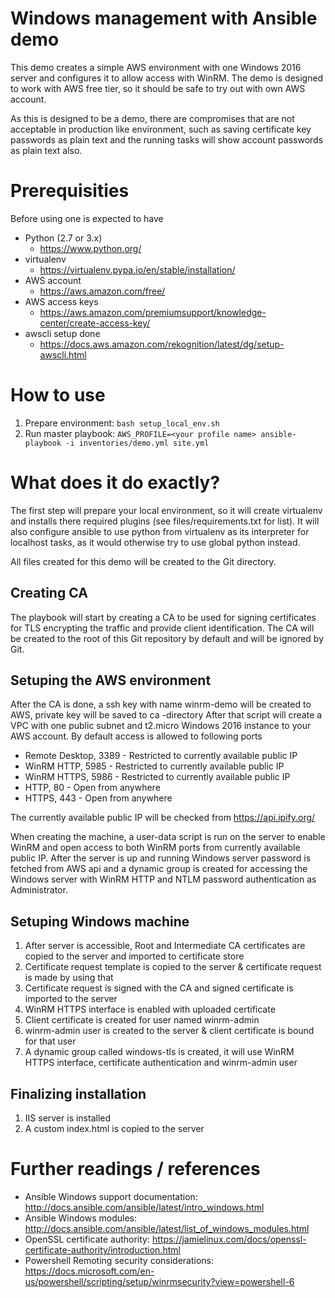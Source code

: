# Windows management with Ansible demo
This demo creates a simple AWS environment with one Windows 2016 server and configures it to allow access with WinRM.
The demo is designed to work with AWS free tier, so it should be safe to try out with own AWS account.

As this is designed to be a demo, there are compromises that are not acceptable in production like environment, such as
saving certificate key passwords as plain text and the running tasks will show account passwords as plain text also.

# Prerequisities
Before using one is expected to have
* Python (2.7 or 3.x)
  * https://www.python.org/
* virtualenv
  * https://virtualenv.pypa.io/en/stable/installation/
* AWS account
  * https://aws.amazon.com/free/
* AWS access keys
  * https://aws.amazon.com/premiumsupport/knowledge-center/create-access-key/
* awscli setup done
  * https://docs.aws.amazon.com/rekognition/latest/dg/setup-awscli.html

# How to use
1. Prepare environment: 
    ```bash setup_local_env.sh```
2. Run master playbook: 
    ```AWS_PROFILE=<your profile name> ansible-playbook -i inventories/demo.yml site.yml```

# What does it do exactly?
The first step will prepare your local environment, so it will create virtualenv and installs there required plugins (see files/requirements.txt for list).
It will also configure ansible to use python from virtualenv as its interpreter for localhost tasks, as it would otherwise try to use global python instead.

All files created for this demo will be created to the Git directory.

## Creating CA
The playbook will start by creating a CA to be used for signing certificates for TLS encrypting the traffic and provide client identification.
The CA will be created to the root of this Git repository by default and will be ignored by Git.

## Setuping the AWS environment
After the CA is done, a ssh key with name winrm-demo will be created to AWS, private key will be saved to ca -directory
After that script will create a VPC with one public subnet and t2.micro Windows 2016 instance to your AWS account. By default access is allowed to following ports
* Remote Desktop, 3389 - Restricted to currently available public IP
* WinRM HTTP, 5985 - Restricted to currently available public IP
* WinRM HTTPS, 5986 - Restricted to currently available public IP
* HTTP, 80 - Open from anywhere
* HTTPS, 443 - Open from anywhere

The currently available public IP will be checked from https://api.ipify.org/

When creating the machine, a user-data script is run on the server to enable WinRM and open access to both WinRM ports from currently available public IP.
After the server is up and running Windows server password is fetched from AWS api and a dynamic group is created for accessing the Windows server with
WinRM HTTP and NTLM password authentication as Administrator.

## Setuping Windows machine

1. After server is accessible, Root and Intermediate CA certificates are copied to the server and imported to certificate store
2. Certificate request template is copied to the server & certificate request is made by using that
3. Certificate request is signed with the CA and signed certificate is imported to the server
4. WinRM HTTPS interface is enabled with uploaded certificate
5. Client certificate is created for user named winrm-admin
6. winrm-admin user is created to the server & client certificate is bound for that user
7. A dynamic group called windows-tls is created, it will use WinRM HTTPS interface, certificate authentication and winrm-admin user

## Finalizing installation
1. IIS server is installed
2. A custom index.html is copied to the server

# Further readings / references
* Ansible Windows support documentation: http://docs.ansible.com/ansible/latest/intro_windows.html
* Ansible Windows modules: http://docs.ansible.com/ansible/latest/list_of_windows_modules.html
* OpenSSL certificate authority: https://jamielinux.com/docs/openssl-certificate-authority/introduction.html
* Powershell Remoting security considerations: https://docs.microsoft.com/en-us/powershell/scripting/setup/winrmsecurity?view=powershell-6

